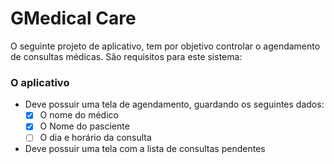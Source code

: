 # GMedical Care

O seguinte projeto de aplicativo, tem por objetivo controlar o agendamento de consultas médicas. São requisitos para este sistema:

### O aplicativo
  - Deve possuir uma tela de agendamento, guardando os seguintes dados:
     - [x] O nome do médico
     - [x] O Nome do pasciente
     - [ ] O dia e horário da consulta
  - Deve possuir uma tela com a lista de consultas pendentes
